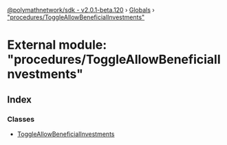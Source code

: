 [@polymathnetwork/sdk - v2.0.1-beta.120](../README.md) › [Globals](../globals.md) › ["procedures/ToggleAllowBeneficialInvestments"](_procedures_toggleallowbeneficialinvestments_.md)

# External module: "procedures/ToggleAllowBeneficialInvestments"

## Index

### Classes

- [ToggleAllowBeneficialInvestments](../classes/_procedures_toggleallowbeneficialinvestments_.toggleallowbeneficialinvestments.md)
